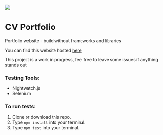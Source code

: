 ![](https://david-dm.org/RhodesPeter/cv-portfolio)

# CV Portfolio
Portfolio website - build without frameworks and libraries

You can find this website hosted [here](https://rhodespeter.github.io/cv-portfolio/).

This project is a work in progress, feel free to leave some issues if anything stands out.

### Testing Tools:
- Nightwatch.js
- Selenium

### To run tests:
  1. Clone or download this repo.
  2. Type `npm install` into your terminal.
  3. Type `npm test` into your terminal.
